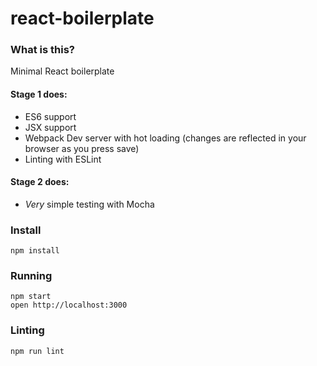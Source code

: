 # react-boilerplate

### What is this?
Minimal React boilerplate

#### Stage 1 does:
* ES6 support
* JSX support
* Webpack Dev server with hot loading (changes are reflected in your browser as you press save)
* Linting with ESLint

#### Stage 2 does:
* _Very_ simple testing with Mocha

### Install

```
npm install
```

### Running

```
npm start
open http://localhost:3000
```

### Linting

```
npm run lint
```